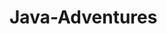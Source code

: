 # Java-Adventures

<!--git remote set-url origin https://m-spunky: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@github.com/m-spunky/<repo_name>-->